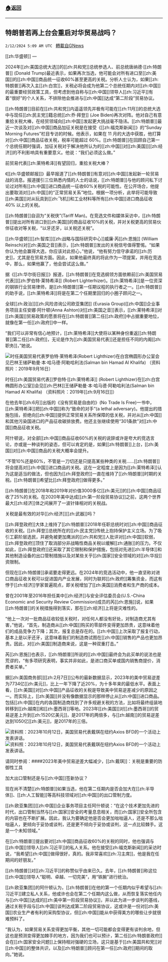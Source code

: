 ###  [:house:返回](README.md)
---


## 特朗普若再上台会重启对华贸易战吗？
`2/12/2024 5:09 AM UTC ` [轉載自GNews](https://gnews.org/articles/2299392)

[[zh:华盛顿]] — 

2024年[[zh:美国总统大选]]的[[zh:共和党]]总统参选人、前总统唐纳德·[[zh:特朗普]] (Donald Trump)最近表示，如果再次当选，他可能会对所有进口至[[zh:美国]]的[[zh:中国]]商品统一征收60%甚至更高的关税。分析人士认为，如果[[zh:特朗普]]再次入主[[zh:白宫]]，关税必将会成为他第二个总统任期内对[[zh:中国]]的最重要经贸政策工具，但考虑到他自称与[[zh:中国]]领导人[[zh:习近平]]有着“很好”的个人关系，不排除他会推进与[[zh:中国]]达成“第二阶段”贸易协议。

[[zh:特朗普]]目前在[[zh:共和党]]内遥遥领先并极有可能在[[zh:11月]]的总统大选中与现任[[zh:民主党]]籍总统[[zh:乔·拜登]] (Joe Biden)再次对阵。他对自己有意重拾关税大棒，在经贸领域向[[zh:中国]]发起更大挑战毫不隐讳。[[zh:特朗普]]最近一次谈及对[[zh:中国]]商品加征关税是在接受《[[zh:福克斯新闻]]》的“Sunday Morning Futures”栏目专访的时候。他表示，如果在 11 月的大选中获胜，他打算对[[zh:中国]]商品征收关税，税率可能超过 60%。[[zh:特朗普]]在回顾自己第一个总统任期时强调，加征关税对于解决他所认为的[[zh:中国]]对[[zh:美国]][[zh:经济]]的不利影响具有重要意义。他说：“我们必须这么做。”

前贸易代表[[zh:莱特希泽]]有望回归，重拾关税大棒？

《[[zh:华盛顿邮报]]》最早报道了[[zh:特朗普]]有意对[[zh:中国]]发起新一轮贸易战的消息。报道援引三位熟悉内情的人士的话说，[[zh:特朗普]]与他的顾问私下讨论过对所有[[zh:中国]]进口商品统一征收60%关税的可能性。在公开场合，他提出要取消对[[zh:中国]]的“正常贸易关系”地位。根据一项分析，此举将可能导致[[zh:美国]]对从玩具到[[zh:飞机]]和工业材料等所有[[zh:中国]]进口商品征收 40% 以上的关税。

[[zh:特朗普]]自诩为“关税侠”(Tariff Man)。在竞选文件和媒体采访中，[[zh:特朗普]]提出对所有进口到[[zh:美国]]的商品征收10%的关税，并对关税更高的贸易伙伴征收对等关税，“以牙还牙，以关税还关税”。

[[zh:华盛顿]][[zh:智库]][[zh:战略与国际研究中心]]威廉·芮[[zh:恩施]] (William Reinsch)对[[zh:美国之音]]表示，[[zh:特朗普]]发出的关税信号值得警惕。“如果你认为他会赢得大选，你应该对此担心，”他说，“他有努力信守承诺的[[zh:历史]]，尤其是在贸易方面。因此，如果他最终真的将此作为一项提案，并用在竞选中，那么，如果他赢了，他会尝试这么做。”

据《[[zh:华尔街日报]]》报道，[[zh:特朗普]]在竞选纲领方面依赖前[[zh:美国贸易代表]][[zh:罗伯特·莱特希泽]] (Robert Lighterhizer)。[[zh:莱特希泽]]是一位资深的钢铁行业贸易律师，是[[zh:特朗普]]第一任期议程的执行者之一。[[zh:特朗普]]的助手说，[[zh:莱特希泽]]将是在第二个任期里回归的小圈子顾问之一。

全球[[zh:政治]][[zh:风险咨询公司欧亚集团]] (Eurasia Group)[[zh:中国]]企业事务项目主任安娜·阿什顿(Anna Ashton)对[[zh:美国之音]]表示，[[zh:莱特希泽]]对[[zh:美国]]贸易政策的愿景将在[[zh:特朗普]]第二任[[zh:政府]]中占据重要地位，就像在第一任[[zh:政府]]中一样。

“我们可以非常有信心地预计，[[zh:莱特希泽]]大使将以某种身份重返[[zh:特朗普]]第二任[[zh:政府]]，无论是作为[[zh:美国贸易代表]]还是担任不同的内阁[[zh:职务]]，”她说。

![时任美国贸易代表罗伯特&#183;莱特希泽(Robert Lighthizer)在白宫椭圆形办公室会见巴林王储萨勒曼&#183;本&#183;哈马德&#183;阿勒哈利法(Salman bin Hamad Al Khalifa) （资料照片：2019年9月16日）](https://gdb.voanews.com/9723C427-237B-4AF7-B60D-132656F31D56_cx0_cy10_cw100_w250_r1_s.jpg "时任美国贸易代表罗伯特&#183;莱特希泽(Robert Lighthizer)在白宫椭圆形办公室会见巴林王储萨勒曼&#183;本&#183;哈马德&#183;阿勒哈利法(Salman bin Hamad Al Khalifa) （资料照片：2019年9月16日）")

时任[[zh:美国贸易代表]]罗伯特&#183;[[zh:莱特希泽]] (Robert Lighthizer)在[[zh:白宫椭圆形办公室]]会见[[zh:巴林]]王储萨勒曼&#183;本&#183;哈马德&#183;阿勒哈利法(Salman bin Hamad Al Khalifa) （资料照片：2019年[[zh:9月16日]]）

在他去年[[zh:6月]]出版的《没有贸易是自由的》(No Trade Is Free)一书中，[[zh:莱特希泽]]把[[zh:中国]]称为“致命的对手”(a lethal adversary)。他提出的措施包括，拒绝向[[zh:中国]]提供正常贸易关系所保障的低关税，并对从[[zh:中国]]和其他污染国进口的产品征收碳排放费。他还主张继续使用“301条款”对[[zh:中国]]商品征收关税。

阿什顿说，对全部[[zh:中国]]商品征收60%的关税的说辞或许是夸大的竞选言论，亦或是一种谈判的姿态，但可以肯定的是，如果[[zh:特朗普]]上台，[[zh:美国]]对[[zh:中国]]商品的关税大概率会提升。

“不管10%还是60%，不管是一刀切还是只提高某些种类的关税……[[zh:特朗普]]将会提高对[[zh:中国]]进口商品的关税。这在一定程度上是因为[[zh:莱特希泽]]认为这是适当的做法，但也因为[[zh:拜登政府]]一直在维持了[[zh:特朗普]]时期的关税。[[zh:特朗普]]希望比[[zh:拜登政府]]做得更多。”

[[zh:特朗普]]在2018年和2019年对价值3000多亿[[zh:美元]]的[[zh:中国]]商品征收了25%的关税。在2020年美中达成[[zh:第一阶段贸易协议]]之前，这两个世界最大[[zh:经济]]体之间展开了一波针锋相对的关税战。

关税是最有效的对华[[zh:经济]][[zh:武器]]吗？

[[zh:拜登政府]]大体上维持了[[zh:特朗普]]2018年任职总统时对[[zh:中国]]商品征收的关税。[[zh:拜登]]总统所在的[[zh:民主党]]传统上抱持保护主义立场。为了吸引工薪阶层选民，并避免被更加鹰派的[[zh:共和党]]人批评对[[zh:中国]]软弱，[[zh:拜登政府]]顶住了取消部分非战略性商品关税以缓解[[zh:通胀]]的压力。不仅如此，[[zh:拜登政府]]还采取了其它限制和保护措施，包括对先进[[zh:半导体]]和其他制造设备的出口管制措施以及对某些关乎[[zh:国家]]安全领域的对[[zh:华投]]资限制。

但现在[[zh:特朗普]]承诺要走得更远。在2024年的竞选活动中，他一直坚称对进口商品征收关税可以促进国内产业发展，同时为联邦[[zh:政府]]筹集资金，而这有悖于[[zh:经济]]学家普遍观点，即关税增加了[[zh:美国]]消费者和生产商的成本。

曾在2001年至2016年担任美中[[zh:经济]]与安全评估委员会(U.S.-China Economic and Security Review Commission)成员的芮[[zh:恩施]]说，如果[[zh:特朗普]]的关税措施得到落实，那在[[zh:经济]]上将是灾难性的。

“他上一次对一批商品征收较低关税时，对任何人都没有好处，对制造商尤其有害，”他说，“首先，制造商从[[zh:中国]]购买的零部件变得更加昂贵，这意味着他们的成品竞争力下降；其次，报复总是存在的。[[zh:中国]]上次采取了报复行动，基本上是以牙还牙，这意味着我们的制造商试图在[[zh:中国]]销售的产品也更加昂贵。因此，对[[zh:美国]]制造商来说，这是一种双重打击。”

芮[[zh:恩施]]也表示，[[zh:特朗普]]所说的[[zh:中国]]最终会为此买单的说法也是荒谬的，“有多项研究表明，事实并非如此，是进口商买单或国内销售商提价，消费者买单。”

据[[zh:美国商务部]][[zh:2月7日]]公布的最新数据显示，2023年的美中贸易逆差为7734亿[[zh:美元]]，比上一年下降了近20%，为十多年来的最低水平。表面上看，[[zh:美国]]对[[zh:中国]]产品征收的关税是导致美中贸易逆差减少的原因之一。而实际上，[[zh:美国]]并没有像数据显示的那样停止从[[zh:中国]]进口商品。包括[[zh:中国]]在内的各国制造商找到了许多规避关税的方法，比如将最终组装地转移到[[zh:越南]]和[[zh:墨西哥]]等地。2023年[[zh:美国]]对[[zh:墨西哥]]的贸易逆差上升到[[zh:1520亿美元]]，是2017年的两倍多，与[[zh:越南]]的贸易逆差达到1050亿[[zh:美元]]，是2017年的三倍。

![资料照：2023年10月12日，美国贸易代表戴琪在纽约Axios BFD的一个活动上发表讲话。](https://gdb.voanews.com/b90ea784-ac0d-4198-82d2-57716386fa23_w100_r1.jpg "资料照：2023年10月12日，美国贸易代表戴琪在纽约Axios BFD的一个活动上发表讲话。") ![资料照：2023年10月12日，美国贸易代表戴琪在纽约Axios BFD的一个活动上发表讲话。](https://gdb.voanews.com/b90ea784-ac0d-4198-82d2-57716386fa23_w100_r1.jpg "资料照：2023年10月12日，美国贸易代表戴琪在纽约Axios BFD的一个活动上发表讲话。")

请同时参阅：####2023年美中贸易逆差大幅减少，[[zh:戴琪]]：关税是重要的防御性工具

加大出口管制还是与[[zh:中国]]签新协议？

现在尚不清楚[[zh:特朗普]]如果当选，他在第二任期内是否会加大在[[zh:半导体]]、[[zh:人工智能]]等高科技领域对[[zh:中国]]的出口管制力度。

[[zh:欧亚集团]][[zh:中国]]企业事务项目主任阿什顿说：“在这个技术更加先进的时代，出口管制当然与[[zh:国家]]安全的考量息息相关，而[[zh:国家]]安全所包含的内容也在不断扩展。因此，我认为要确定他是否会更加咄咄逼人，还是不那么咄咄逼人，更倾向于妥协或谈判，还是更不倾向于妥协或谈判，这一点比较棘手。这是一个未知领域。”

在[[zh:特朗普]]提出要对[[zh:中国]]商品征收60%的关税的同时，他也强调与[[zh:中国]]领导人[[zh:习近平]]的私人关系。他在接受[[zh:福克斯新闻]]的采访时说，“我希望[[zh:中国]]做得很好，真的。我非常喜欢[[zh:习主席]]，他是我在任期间的好朋友。”

[[zh:特朗普]]对[[zh:习近平]]的称赞似乎由来已久。去年，[[zh:特朗普]]称这位[[zh:中国]]领导人“聪明、卓越、一切完美”，用“铁腕”进行统治。

[[zh:欧亚集团]]的阿什顿认为，[[zh:特朗普]]在他的第一个任期内似乎希望与[[zh:习近平]]建立私人关系，他或许也会在第二个任期内这么做，从而恢复落实他任内与[[zh:中国]]达成的[[zh:美中第一阶段贸易协议]]，并以此为进一步谈判的基线，通过关税手段与[[zh:中国]]谈判达成第二阶段贸易协议，这或许是一份对[[zh:美国]]农业生产者有利的采购型协议，但[[zh:中国]]能从中获得美方的哪些让步就很难预料了。

“我认为，如果贸易关系变得更加平衡，其他一切可能都会变得更有谈判余地，但这也是预测变得更加棘手的地方，因为我们也可以预计，第二任[[zh:特朗普政府]]会在[[zh:国家安全问题]]上保持相对强硬的立场，这只是基于[[zh:美国共和党]]对[[zh:中国]]的整体共识，以及[[zh:特朗普]]顾问在第一任[[zh:政府]]期间的取向。”她说。
